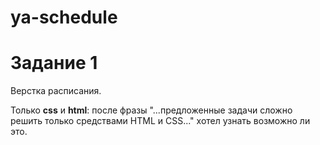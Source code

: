 # ya-schedule

# Задание 1
Верстка расписания.

Только **css** и **html**:
после фразы "...предложенные задачи сложно решить только средствами HTML и CSS..." хотел узнать возможно ли это.
